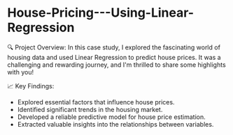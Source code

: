 # House-Pricing---Using-Linear-Regression

🔍 Project Overview:
In this case study, I explored the fascinating world of housing data and used Linear Regression to predict house prices. It was a challenging and rewarding journey, and I'm thrilled to share some highlights with you!

📈 Key Findings:

* Explored essential factors that influence house prices.
* Identified significant trends in the housing market.
* Developed a reliable predictive model for house price estimation.
* Extracted valuable insights into the relationships between variables.
